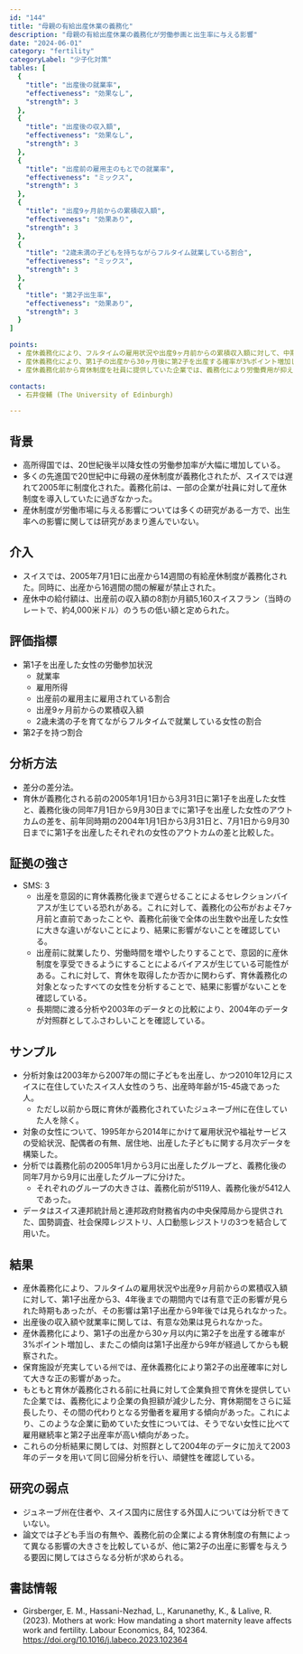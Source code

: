 ```yaml
---
id: "144"
title: "母親の有給出産休業の義務化"
description: "母親の有給出産休業の義務化が労働参画と出生率に与える影響"
date: "2024-06-01"
category: "fertility"
categoryLabel: "少子化対策"
tables: [
  {
    "title": "出産後の就業率",
    "effectiveness": "効果なし",
    "strength": 3
  },
  {
    "title": "出産後の収入額",
    "effectiveness": "効果なし",
    "strength": 3
  },
  {
    "title": "出産前の雇用主のもとでの就業率",
    "effectiveness": "ミックス",
    "strength": 3
  },
  {
    "title": "出産9ヶ月前からの累積収入額",
    "effectiveness": "効果あり",
    "strength": 3
  },
  {
    "title": "2歳未満の子どもを持ちながらフルタイム就業している割合",
    "effectiveness": "ミックス",
    "strength": 3
  },
  {
    "title": "第2子出生率",
    "effectiveness": "効果あり",
    "strength": 3
  }
]

points:
  - 産休義務化により、フルタイムの雇用状況や出産9ヶ月前からの累積収入額に対して、中期的には一時的に有意で正の影響が見られたが、その影響は第1子出産から9年後では見られなかった。
  - 産休義務化により、第1子の出産から30ヶ月後に第2子を出産する確率が3%ポイント増加し、またこの傾向は長期的にも観察された。
  - 産休義務化前から育休制度を社員に提供していた企業では、義務化により労働費用が抑えられた分、育休期間を延長したり、代わりの社員を雇用したりした。そのような企業に雇用されていた女性については、そうでない女性に比べて出産後の雇用継続率と第2子出産率が高い傾向があった。

contacts:
  - 石井俊輔 (The University of Edinburgh)

---
```


## 背景
- 高所得国では、20世紀後半以降女性の労働参加率が大幅に増加している。
- 多くの先進国で20世紀中に母親の産休制度が義務化されたが、スイスでは遅れて2005年に制度化された。義務化前は、一部の企業が社員に対して産休制度を導入していたに過ぎなかった。
- 産休制度が労働市場に与える影響については多くの研究がある一方で、出生率への影響に関しては研究があまり進んでいない。

## 介入
- スイスでは、2005年7月1日に出産から14週間の有給産休制度が義務化された。同時に、出産から16週間の間の解雇が禁止された。
- 産休中の給付額は、出産前の収入額の8割か月額5,160スイスフラン（当時のレートで、約4,000米ドル）のうちの低い額と定められた。

## 評価指標
- 第1子を出産した女性の労働参加状況
  - 就業率
  - 雇用所得
  - 出産前の雇用主に雇用されている割合
  - 出産9ヶ月前からの累積収入額
  - 2歳未満の子を育てながらフルタイムで就業している女性の割合
- 第2子を持つ割合

## 分析方法
- 差分の差分法。
- 育休が義務化される前の2005年1月1日から3月31日に第1子を出産した女性と、義務化後の同年7月1日から9月30日までに第1子を出産した女性のアウトカムの差を、前年同時期の2004年1月1日から3月31日と、7月1日から9月30日までに第1子を出産したそれぞれの女性のアウトカムの差と比較した。

## 証拠の強さ
- SMS: 3
  - 出産を意図的に育休義務化後まで遅らせることによるセレクションバイアスが生じている恐れがある。これに対して、義務化の公布がおよそ7ヶ月前と直前であったことや、義務化前後で全体の出生数や出産した女性に大きな違いがないことにより、結果に影響がないことを確認している。
  - 出産前に就業したり、労働時間を増やしたりすることで、意図的に産休制度を享受できるようにすることによるバイアスが生じている可能性がある。これに対して、育休を取得したか否かに関わらず、育休義務化の対象となったすべての女性を分析することで、結果に影響がないことを確認している。
  - 長期間に渡る分析や2003年のデータとの比較により、2004年のデータが対照群としてふさわしいことを確認している。


## サンプル
- 分析対象は2003年から2007年の間に子どもを出産し、かつ2010年12月にスイスに在住していたスイス人女性のうち、出産時年齢が15-45歳であった人。
  - ただし以前から既に育休が義務化されていたジュネーブ州に在住していた人を除く。
- 対象の女性について、1995年から2014年にかけて雇用状況や福祉サービスの受給状況、配偶者の有無、居住地、出産した子どもに関する月次データを構築した。
- 分析では義務化前の2005年1月から3月に出産したグループと、義務化後の同年7月から9月に出産したグループに分けた。
  - それぞれのグループの大きさは、義務化前が5119人、義務化後が5412人であった。
- データはスイス連邦統計局と連邦政府財務省内の中央保障局から提供された、国勢調査、社会保障レジストリ、人口動態レジストリの3つを結合して用いた。

## 結果
- 産休義務化により、フルタイムの雇用状況や出産9ヶ月前からの累積収入額に対して、第1子出産から3、4年後までの期間内では有意で正の影響が見られた時期もあったが、その影響は第1子出産から9年後では見られなかった。
- 出産後の収入額や就業率に関しては、有意な効果は見られなかった。
- 産休義務化により、第1子の出産から30ヶ月以内に第2子を出産する確率が3%ポイント増加し、またこの傾向は第1子出産から9年が経過してからも観察された。
- 保育施設が充実している州では、産休義務化により第2子の出産確率に対して大きな正の影響があった。
- もともと育休が義務化される前に社員に対して企業負担で育休を提供していた企業では、義務化により企業の負担額が減少した分、育休期間をさらに延長したり、その間の代わりとなる労働者を雇用する傾向があった。これにより、このような企業に勤めていた女性については、そうでない女性に比べて雇用継続率と第2子出産率が高い傾向があった。
- これらの分析結果に関しては、対照群として2004年のデータに加えて2003年のデータを用いて同じ回帰分析を行い、頑健性を確認している。

## 研究の弱点
- ジュネーブ州在住者や、スイス国内に居住する外国人については分析できていない。
- 論文では子ども手当の有無や、義務化前の企業による育休制度の有無によって異なる影響の大きさを比較しているが、他に第2子の出産に影響を与えうる要因に関してはさらなる分析が求められる。

## 書誌情報
- Girsberger, E. M., Hassani-Nezhad, L., Karunanethy, K., & Lalive, R. (2023). Mothers at work: How mandating a short maternity leave affects work and fertility. Labour Economics, 84, 102364. https://doi.org/10.1016/j.labeco.2023.102364
